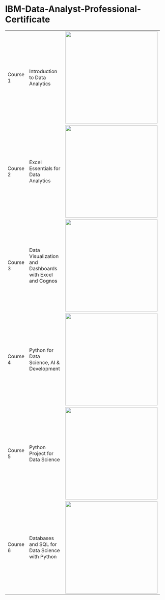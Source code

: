 # IBM-Data-Analyst-Professional-Certificate

<table>
  <tr>
    <td>Course 1</td>
    <td>Introduction to Data Analytics </td>
    <td><img src="https://github.com/user-attachments/assets/516bb77b-a869-44f5-84ba-94b7f1c4965c" width="300" height="300"</td>
  </tr>
   <tr>
    <td>Course 2</td>
    <td>Excel Essentials for Data Analytics</td>
    <td><img src="https://github.com/user-attachments/assets/47f0430a-5b94-46be-a7b8-0169543bbebc" width="300" height="300"</td>
  </tr>
  <tr>
    <td>Course 3</td>
    <td>Data Visualization and Dashboards with Excel and Cognos</td>
    <td><img src="https://github.com/user-attachments/assets/e8032e15-555f-456f-887b-235813404c2c" width="300" height="300"</td>
  </tr>
  <tr>
    <td>Course 4</td>
    <td>Python for Data Science, AI & Development</td>
    <td><img src="https://github.com/user-attachments/assets/44c3690d-de14-4b6d-ad82-dae0d2ec325f" width="300" height="300"</td>
  </tr>
  <tr>
    <td>Course 5</td>
    <td>Python Project for Data Science</td>
    <td><img src="https://github.com/user-attachments/assets/f367323e-1565-4e7e-bf14-d5fc43d9264a" width="300" height="300"</td>
  </tr>
  <tr>
    <td>Course 6</td>
    <td>Databases and SQL for Data Science with Python</td>
    <td><img src="https://github.com/user-attachments/assets/d0c76321-9d31-4e83-9793-4d05bfa480df" width="300" height="300"</td>
  </tr>
</table>
